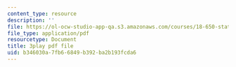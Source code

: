 ```yaml
---
content_type: resource
description: ''
file: https://ol-ocw-studio-app-qa.s3.amazonaws.com/courses/18-650-statistics-for-applications-fall-2016/b346030a7fb66849b392ba2b193fcda6_VPZD_aij8H0.pdf
file_type: application/pdf
resourcetype: Document
title: 3play pdf file
uid: b346030a-7fb6-6849-b392-ba2b193fcda6
---
```

